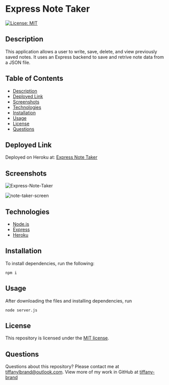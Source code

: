 # Express Note Taker

[![License: MIT](https://img.shields.io/github/license/tiffany-brand/express-note-taker?style=plastic)](./LICENSE)

## Description

This application allows a user to write, save, delete, and view previously saved notes. It uses an Express backend to save and retrive note data from a JSON file. 

## Table of Contents

* [Description](#description)
* [Deployed Link](#deployed-link)
* [Screenshots](#screenshots)
* [Technologies](#technologies)
* [Installation](#installation)
* [Usage](#usage)
* [License](#license)
* [Questions](#questions)


## Deployed Link

Deployed on Heroku at:  [Express Note Taker](https://mysterious-bastion-50165.herokuapp.com/)


## Screenshots

![Express-Note-Taker](https://user-images.githubusercontent.com/16748389/92150660-ba7ce200-eded-11ea-802d-8bb37e35ec01.gif)

![note-taker-screen](https://user-images.githubusercontent.com/16748389/92150822-0891e580-edee-11ea-8df6-b8b9cf2b4877.JPG)



## Technologies

* [Node.js](https://nodejs.org/)
* [Express](https://expressjs.com/)
* [Heroku](https://heroku.com)

## Installation

To install dependencies, run the following:

`
npm i
`

## Usage

After downloading the files and installing dependencies, run 

`
node server.js
`

## License

This repository is licensed under the [MIT license](./LICENSE).

## Questions

Questions about this repository? Please contact me at [tiffanylbrand@outlook.com](mailto:tiffanylbrand@outlook.com). View more of my work in GitHub at [tiffany-brand](https://github.com/tiffany-brand) 
